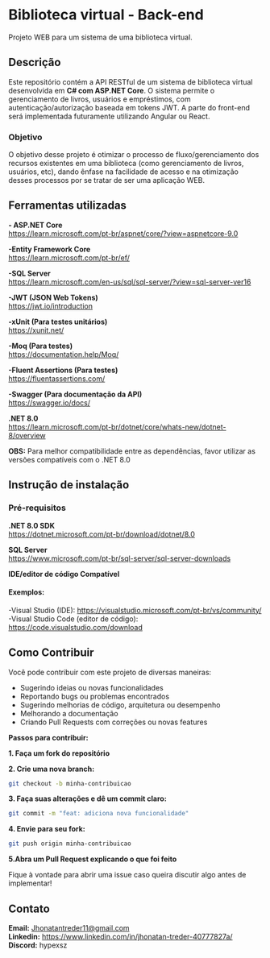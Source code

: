 # Biblioteca virtual - Back-end
Projeto WEB para um sistema de uma biblioteca virtual.
## Descrição
Este repositório contém a API RESTful de um sistema de biblioteca virtual desenvolvida em **C# com ASP.NET Core**. 
O sistema permite o gerenciamento de livros, usuários e empréstimos, com autenticação/autorização baseada em tokens JWT. 
A parte do front-end será implementada futuramente utilizando Angular ou React.
### Objetivo
O objetivo desse projeto é otimizar o processo de fluxo/gerenciamento dos recursos existentes em uma biblioteca (como gerenciamento de livros, usuários, etc),
dando ênfase na facilidade de acesso e na otimização desses processos por se tratar de ser uma aplicação WEB.
## Ferramentas utilizadas

**- ASP.NET Core** <br>
https://learn.microsoft.com/pt-br/aspnet/core/?view=aspnetcore-9.0 <br>

**-Entity Framework Core** <br>
https://learn.microsoft.com/pt-br/ef/ <br>

**-SQL Server** <br>
https://learn.microsoft.com/en-us/sql/sql-server/?view=sql-server-ver16 <br>

**-JWT (JSON Web Tokens)** <br>
https://jwt.io/introduction <br>

**-xUnit (Para testes unitários)** <br>
https://xunit.net/ <br>

**-Moq (Para testes)** <br>
https://documentation.help/Moq/ <br>

**-Fluent Assertions (Para testes)** <br>
https://fluentassertions.com/ <br>

**-Swagger (Para documentação da API)** <br>
https://swagger.io/docs/ <br>

**.NET 8.0** <br>
https://learn.microsoft.com/pt-br/dotnet/core/whats-new/dotnet-8/overview <br>

**OBS:** Para melhor compatibilidade entre as dependências, favor utilizar as versões compatíveis com o .NET 8.0 

## Instrução de instalação
### Pré-requisitos

**.NET 8.0 SDK** <br>
https://dotnet.microsoft.com/pt-br/download/dotnet/8.0 <br>

**SQL Server** <br>
https://www.microsoft.com/pt-br/sql-server/sql-server-downloads <br>

**IDE/editor de código Compatível** <br>

#### Exemplos: <br>
-Visual Studio (IDE): https://visualstudio.microsoft.com/pt-br/vs/community/ <br>
-Visual Studio Code (editor de código): https://code.visualstudio.com/download <br>

## Como Contribuir
Você pode contribuir com este projeto de diversas maneiras:

<ul>
  <li>Sugerindo ideias ou novas funcionalidades </li>
  <li>Reportando bugs ou problemas encontrados </li>
  <li>Sugerindo melhorias de código, arquitetura ou desempenho </li>
  <li>Melhorando a documentação </li>
  <li>Criando Pull Requests com correções ou novas features </li>
</ul>

**Passos para contribuir:** <br>

**1. Faça um fork do repositório** <br>

**2. Crie uma nova branch:** 
```bash
git checkout -b minha-contribuicao
```

**3. Faça suas alterações e dê um commit claro:**
```bash
git commit -m "feat: adiciona nova funcionalidade"
```

**4. Envie para seu fork:**
```bash
git push origin minha-contribuicao
```

**5.Abra um Pull Request explicando o que foi feito** <br>

Fique à vontade para abrir uma issue caso queira discutir algo antes de implementar!

## Contato
**Email:** Jhonatantreder11@gmail.com <br>
**Linkedin:** https://www.linkedin.com/in/jhonatan-treder-40777827a/ <br>
**Discord:** hypexsz <br>
